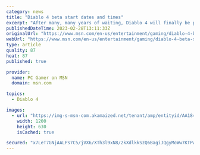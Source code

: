 ```yaml
---
category: news
title: "Diablo 4 beta start dates and times"
excerpt: "After many, many years of waiting, Diablo 4 will finally be playable soon. The first of two Diablo 4 betas starts in a little over two weeks. The Diablo 4 early access and open beta periods take place over two weekends."
publishedDateTime: 2023-02-28T13:11:33Z
originalUrl: "https://www.msn.com/en-us/entertainment/gaming/diablo-4-beta-start-dates-and-times/ar-AA1841Kq"
webUrl: "https://www.msn.com/en-us/entertainment/gaming/diablo-4-beta-start-dates-and-times/ar-AA1841Kq"
type: article
quality: 87
heat: 87
published: true

provider:
  name: PC Gamer on MSN
  domain: msn.com

topics:
  - Diablo 4

images:
  - url: "https://img-s-msn-com.akamaized.net/tenant/amp/entityid/AA1847ME.img?h=630&w=1200&m=6&q=60&o=t&l=f&f=jpg&x=530&y=256"
    width: 1200
    height: 630
    isCached: true

secured: "x7LeT7GNjAALPs7C5/jVX6/XTh3l9xN8/2kXdlkkSzQ6BagiJQgyMoWw7KTPwXHohdb82sCYbl/skwcwN4GJeKK9JMj34eLfhJEEhXI1wFc6YZ8XozhjZkkV6V+kSBJFbs6e9plGiCdwxKK+gs0k3DsDWQeHvDQ+2O+8S/oYWWyAPusdL00mobAcvSqArbwABpq7pfIpqBpo/aVRDZ5R7YYZBkSMMG2TmYnSBNHyw7SoXKVncfbFHlM1jdBX3ZNV+geUCwp6Lx8lEeJWmnUGliB7Yz19oPSAq/J/6unDK90T7l/rtpQel9taqc1MkZ+Dj5Nh8yiknZy4/JlUPf5e7wFsNULPMHs0cNR5B4F3Jiw=;Pg7cbW+9xUmF39xpxQXPWg=="
---
```


